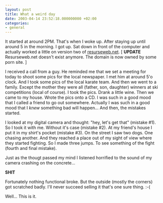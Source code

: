 ```yaml
---
layout: post
title: What a weird day
date: 2003-04-14 23:52:18.000000000 +02:00
categories:
- general
---
```

It started at around 2PM. That's when I woke up. After staying up until around 5 in the morning. I got up. Sat down in front of the computer and actually worked a little on version two of <a href="http://www.resurseweb.net/" title="Great Romanian tutorial site! ;-)">resurseweb.net</a>. [ <b>UPDATE</b> Resurseweb.net doesn't exist anymore. The domain is now owned by some porn site. ]

I received a call from a guy. He reminded me that we set a meeting for today to shoot some pics for the local newspaper. I met him at around 5'o clock. And I took some pics of the local karate team. And then we went to a family. Except the mother they were all (father, son, daughter) winners at ski competitions (local of course). I took the pics. Drank a little wine. Then we came to my house. Wrote the pics onto a CD. I was such in a good mood that I called a friend to go out somewhere. Actually I was such in a good mood that I <i>knew</i> something bad will happen... And then, the mistakes started.

I looked at my digital camera and thought: "hey, let's get that" (mistake #1). So I took it with me. Without it's case (mistake #2). At my friend's house I put it in my shirt's pocket (mistake #3). On the street I saw two dogs. One chasing another. And they reached a place out of my sight of view where they started fighting. So I made three jumps. To see something of the fight (fourth and final mistake).

Just as the thougt passed my mind I listened horrified to the sound of my camera crashing on the concrete...

<b>SHIT</b>

Fortunately nothing functional broke. But the outside (mostly the corners) got scratched badly. I'll never succeed selling it that's one sure thing. :-(

Well... This is it.
